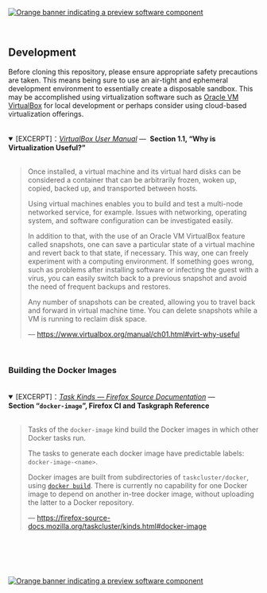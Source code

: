 [![Orange banner indicating a preview software component][release-level-banner--unstable]](##)

<br />

## Development

Before cloning this repository, please ensure appropriate safety precautions are
taken. This means being sure to use an air-tight and ephemeral development
environment to essentially create a disposable sandbox. This may be accomplished
using virtualization software such as [Oracle VM VirtualBox][] for local
development or perhaps consider using cloud-based virtualization
offerings.<br /><br />

<details open><summary>
[EXCERPT]：<em><a title="Oracle® VM VirtualBox® User Manual" <a
  href="https://www.virtualbox.org/manual"
                >VirtualBox User Manual</a></em>&nbsp;&mdash;&nbsp;
  <b>Section 1.1, “Why is Virtualization Useful?”</b>
</summary><br />

> Once installed, a virtual machine and its virtual hard disks can be considered
> a container that can be arbitrarily frozen, woken up, copied, backed up, and
> transported between hosts.
>
> Using virtual machines enables you to build and test a multi-node networked
> service, for example. Issues with networking, operating system, and software
> configuration can be investigated easily.
>
> In addition to that, with the use of an Oracle VM VirtualBox feature called
> snapshots, one can save a particular state of a virtual machine and revert
> back to that state, if necessary. This way, one can freely experiment with a
> computing environment. If something goes wrong, such as problems after
> installing software or infecting the guest with a virus, you can easily switch
> back to a previous snapshot and avoid the need of frequent backups and
> restores.
>
> Any number of snapshots can be created, allowing you to travel back and
> forward in virtual machine time. You can delete snapshots while a VM is
> running to reclaim disk space.
>
> &mdash;&nbsp;https://www.virtualbox.org/manual/ch01.html#virt-why-useful

</details><br />

<!-- TODO(DerekNonGeneric):

We would be remiss to mention the air-tightness of a VM architecture without
mentioning that having a [watertight privacy architecture][] would likewise
be preferable. Whonix offers detailed VirtualBox import instructions.[^1]

Please note usage of Whonix implies use of the Tor network, which it uses
to provide the strongest protection of client IP addresses. However, this may
be contentious in some academic and workplace settings. Usage of Whonix was,
however, suggested to the original author of this document by his professor.

-->

### Building the Docker Images

<br />

<details open><summary>
[EXCERPT]：<em><a title="Task Kinds &mdash; Firefox Source Documentation" <a
  href="https://firefox-source-docs.mozilla.org/taskcluster/kinds.html"
                >Task Kinds &mdash; Firefox Source
                  Documentation</a></em>&nbsp;&mdash;&nbsp;
  <strong>Section&nbsp;&ldquo;<code>docker-image</code>&rdquo;, Firefox CI and 
    Taskgraph Reference</strong>
</summary><br />

> Tasks of the `docker-image` kind build the Docker images in which other Docker
> tasks run.
>
> The tasks to generate each docker image have predictable labels:
> `docker-image-<name>`.
>
> Docker images are built from subdirectories of `taskcluster/docker`, using
> [`docker build`][]. There is currently no capability for one Docker image to
> depend on another in-tree docker image, without uploading the latter to a
> Docker repository.
>
> &mdash;&nbsp;https://firefox-source-docs.mozilla.org/taskcluster/kinds.html#docker-image

</details><br />

<br /><br />

[![Orange banner indicating a preview software component][release-level-banner--unstable]](##)

<!-- BEGIN LINK DEFINITIONS -->

[^1]:
    https://www.whonix.org/wiki/VirtualBox 
    "Whonix ™ for Windows, macOS, Linux inside VirtualBox"

[`docker build`]:
  https://docs.docker.com/engine/reference/commandline/build/
  "docker build | Docker Documentation"

[Oracle VM VirtualBox]:
  https://www.virtualbox.org
  "Oracle VM VirtualBox"

[Watertight Privacy Architecture]:
  https://www.whonix.org/wiki/About#Whonix_%E2%84%A2_Architecture
  "Whonix ™ Architecture"

[_VirtualBox User Manual_]:
  https://www.virtualbox.org/manual/
  "Oracle® VM VirtualBox® User Manual"

[release-level-banner--unstable]:
  https://raw.githubusercontent.com/OpenINF/openinf.github.io/live/assets/img/svg/release-level-banner--unstable.svg?sanitize=true
  "Banner for Release Level: Unstable"

<!-- END LINK DEFINITIONS -->
